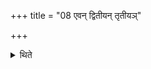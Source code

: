 +++
title = "08 एवन् द्वितीयन् तृतीयञ्"

+++

<details><summary>थिते</summary>

8. In the same manner he takes the second and the third (Mahavīra-pots) (out of the fire). (He takes) the other utensils (out of fire) silently (i.e. without any recitation).  
</details>
